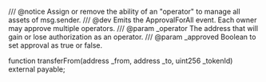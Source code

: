 /// @notice Assign or remove the ability of an "operator" to manage all assets of msg.sender.
/// @dev Emits the ApprovalForAll event. Each owner may approve multiple operators.
/// @param _operator The address that will gain or lose authorization as an operator.
/// @param _approved Boolean to set approval as true or false.

function transferFrom(address _from, address _to, uint256 _tokenId) external payable;